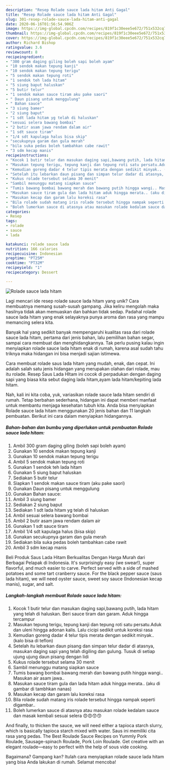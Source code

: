 ```yaml
---
description: "Resep Rolade sauce lada hitam Anti Gagal"
title: "Resep Rolade sauce lada hitam Anti Gagal"
slug: 301-resep-rolade-sauce-lada-hitam-anti-gagal
date: 2020-06-16T01:56:54.906Z
image: https://img-global.cpcdn.com/recipes/819f1c30eee5e672/751x532cq70/rolade-sauce-lada-hitam-foto-resep-utama.jpg
thumbnail: https://img-global.cpcdn.com/recipes/819f1c30eee5e672/751x532cq70/rolade-sauce-lada-hitam-foto-resep-utama.jpg
cover: https://img-global.cpcdn.com/recipes/819f1c30eee5e672/751x532cq70/rolade-sauce-lada-hitam-foto-resep-utama.jpg
author: Richard Bishop
ratingvalue: 3.6
reviewcount: 8
recipeingredient:
- "300 gram daging giling boleh sapi boleh ayam"
- "10 sendok makan tepung kanji"
- "10 sendok makan tepung terigu"
- "5 sendok makan tepung roti"
- "1 sendok teh lada hitam"
- "5 siung baput haluskan"
- "5 butir telur"
- "1 sendok makan sauce tiram aku pake saori"
- " Daun pisang untuk menggulung"
- " Bahan sauce"
- "3 siung bamer"
- "2 siung baput"
- "1 sdt lada hitam yg telah di haluskan"
- "sesuai selera bawang bombai"
- "2 butir asam jawa rendam dalam air"
- "1 sdt sauce tiram"
- "1/4 sdt kapulaga halus bisa skip"
- "secukupnya garam dan gula merah"
- "bila suka pedas boleh tambahkan cabe rawit"
- "3 sdm kecap manis"
recipeinstructions:
- "Kocok 1 butir telur dan masukan daging sapi,bawang putih, lada hitam yang telah di haluskan. Beri sauce tiram dan garam. Aduk hingga tercampur"
- "Masukan tepung terigu, tepung kanji dan tepung roti satu persatu.Aduk dan uleni hingga adonan kalis. Lalu cicipi sedikit untuk koreksi rasa"
- "Kemudian goreng dadar 4 telur tipis merata dengan sedikit minyak.. (kalo bisa di teflon)"
- "Setelah itu lebarkan daun pisang dan simpan telur dadar di atasnya, masukan daging sapi yang telah digiling dan gulung. Tusuk di setiap ujung ujung daun pisang dengan lidi"
- "Kukus rolade tersebut selama 30 menit"
- "Sambil menunggu matang siapkan sauce"
- "Tumis bawang bombai bawang merah dan bawang putih hingga wangi.. Masukan air asam jawa.."
- "Masukan sauce tiram gula dan lada hitam aduk hingga merata.. (aku di gambar di tambhkan nanas)"
- "Masukan kecap dan garam lalu koreksi rasa"
- "Bila rolade sudah matang iris rolade tersebut hingga nampak seperti digambar.."
- "Boleh lumerkan sauce di atasnya atau masukan rolade kedalam sauce dan masak kembali sesuai selera 😍😍😙😙"
categories:
- Resep
tags:
- rolade
- sauce
- lada

katakunci: rolade sauce lada 
nutrition: 166 calories
recipecuisine: Indonesian
preptime: "PT25M"
cooktime: "PT32M"
recipeyield: "1"
recipecategory: Dessert

---
```



![Rolade sauce lada hitam](https://img-global.cpcdn.com/recipes/819f1c30eee5e672/751x532cq70/rolade-sauce-lada-hitam-foto-resep-utama.jpg)

Lagi mencari ide resep rolade sauce lada hitam yang unik? Cara membuatnya memang susah-susah gampang. Jika keliru mengolah maka hasilnya tidak akan memuaskan dan bahkan tidak sedap. Padahal rolade sauce lada hitam yang enak selayaknya punya aroma dan rasa yang mampu memancing selera kita.

Banyak hal yang sedikit banyak mempengaruhi kualitas rasa dari rolade sauce lada hitam, pertama dari jenis bahan, lalu pemilihan bahan segar, sampai cara membuat dan menghidangkannya. Tak perlu pusing kalau ingin menyiapkan rolade sauce lada hitam enak di rumah, karena asal sudah tahu triknya maka hidangan ini bisa menjadi sajian istimewa.

Cara membuat rolade saus lada hitam yang mudah, enak, dan cepat. Ini adalah salah satu jenis hidangan yang merupakan olahan dari rolade, mau itu rolade. Resep Saus Lada HItam ini cocok di perpadukan dengan daging sapi yang biasa kita sebut daging lada hitam,ayam lada hitam/kepiting lada hitam.


Nah, kali ini kita coba, yuk, variasikan rolade sauce lada hitam sendiri di rumah. Tetap berbahan sederhana, hidangan ini dapat memberi manfaat untuk membantu menjaga kesehatan tubuh kita. Anda bisa menyiapkan Rolade sauce lada hitam menggunakan 20 jenis bahan dan 11 langkah pembuatan. Berikut ini cara dalam menyiapkan hidangannya.

<!--inarticleads1-->

##### Bahan-bahan dan bumbu yang diperlukan untuk pembuatan Rolade sauce lada hitam:

1. Ambil 300 gram daging giling (boleh sapi boleh ayam)
1. Gunakan 10 sendok makan tepung kanji
1. Gunakan 10 sendok makan tepung terigu
1. Ambil 5 sendok makan tepung roti
1. Gunakan 1 sendok teh lada hitam
1. Gunakan 5 siung baput haluskan
1. Sediakan 5 butir telur
1. Siapkan 1 sendok makan sauce tiram (aku pake saori)
1. Gunakan  Daun pisang untuk menggulung
1. Gunakan  Bahan sauce:
1. Ambil 3 siung bamer
1. Sediakan 2 siung baput
1. Sediakan 1 sdt lada hitam yg telah di haluskan
1. Ambil sesuai selera bawang bombai
1. Ambil 2 butir asam jawa rendam dalam air
1. Gunakan 1 sdt sauce tiram
1. Ambil 1/4 sdt kapulaga halus (bisa skip)
1. Gunakan secukupnya garam dan gula merah
1. Sediakan bila suka pedas boleh tambahkan cabe rawit
1. Ambil 3 sdm kecap manis


Beli Produk Saus Lada Hitam Berkualitas Dengan Harga Murah dari Berbagai Pelapak di Indonesia. It&#39;s surprisingly easy (we swear!), super flavorful, and much easier to carve. Perfect served with a side of mashed potatoes and some tart cranberry sauce. For the black pepper sauce (saus lada hitam), we will need oyster sauce, sweet soy sauce (Indonesian kecap manis), sugar, and salt. 

<!--inarticleads2-->

##### Langkah-langkah membuat Rolade sauce lada hitam:

1. Kocok 1 butir telur dan masukan daging sapi,bawang putih, lada hitam yang telah di haluskan. Beri sauce tiram dan garam. Aduk hingga tercampur
1. Masukan tepung terigu, tepung kanji dan tepung roti satu persatu.Aduk dan uleni hingga adonan kalis. Lalu cicipi sedikit untuk koreksi rasa
1. Kemudian goreng dadar 4 telur tipis merata dengan sedikit minyak.. (kalo bisa di teflon)
1. Setelah itu lebarkan daun pisang dan simpan telur dadar di atasnya, masukan daging sapi yang telah digiling dan gulung. Tusuk di setiap ujung ujung daun pisang dengan lidi
1. Kukus rolade tersebut selama 30 menit
1. Sambil menunggu matang siapkan sauce
1. Tumis bawang bombai bawang merah dan bawang putih hingga wangi.. Masukan air asam jawa..
1. Masukan sauce tiram gula dan lada hitam aduk hingga merata.. (aku di gambar di tambhkan nanas)
1. Masukan kecap dan garam lalu koreksi rasa
1. Bila rolade sudah matang iris rolade tersebut hingga nampak seperti digambar..
1. Boleh lumerkan sauce di atasnya atau masukan rolade kedalam sauce dan masak kembali sesuai selera 😍😍😙😙


And finally, to thicken the sauce, we will need either a tapioca starch slurry, which is basically tapioca starch mixed with water. Saus ini memiliki cita rasa yang pedas. The Best Roulade Sauce Recipes on Yummly Pork Roulade, Sausage-spinach Roulade, Pork Loin Roulade. Get creative with an elegant roulade—easy to perfect with the help of sous vide cooking. 

Bagaimana? Gampang kan? Itulah cara menyiapkan rolade sauce lada hitam yang bisa Anda lakukan di rumah. Selamat mencoba!
